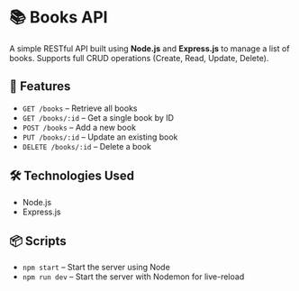 # 📚 Books API

A simple RESTful API built using **Node.js** and **Express.js** to manage a list of books. Supports full CRUD operations (Create, Read, Update, Delete).

## 🚀 Features

- `GET /books` – Retrieve all books
- `GET /books/:id` – Get a single book by ID
- `POST /books` – Add a new book
- `PUT /books/:id` – Update an existing book
- `DELETE /books/:id` – Delete a book

## 🛠️ Technologies Used

- Node.js
- Express.js



## 📦 Scripts

- `npm start` – Start the server using Node
- `npm run dev` – Start the server with Nodemon for live-reload